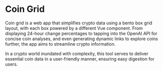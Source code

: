 # Coin Grid
Coin grid is a web app that simplifies crypto data using a bento box grid layout, with each box powered by a different Vue component. From displaying 24-hour change percentages to tapping into the OpenAI API for concise coin analyses, and even generating dynamic links to explore coins further, the app aims to streamline crypto information.

In a crypto world inundated with complexity, this tool serves to deliver essential coin data in a user-friendly manner, ensuring easy digestion for users.


